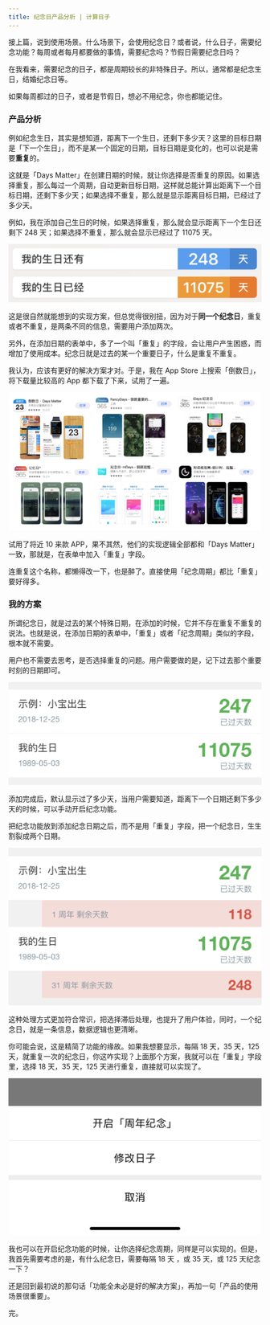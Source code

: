 ```yaml
---
title: 纪念日产品分析 | 计算日子
---
```


接上篇，说到使用场景。什么场景下，会使用纪念日？或者说，什么日子，需要纪念功能？每周或者每月都要做的事情，需要纪念吗？节假日需要纪念日吗？

在我看来，需要纪念的日子，都是周期较长的非特殊日子。所以，通常都是纪念生日，结婚纪念日等。

如果每周都过的日子，或者是节假日，想必不用纪念，你也都能记住。

### 产品分析
例如纪念生日，其实是想知道，距离下一个生日，还剩下多少天？这里的目标日期是「下一个生日」，而不是某一个固定的日期，目标日期是变化的，也可以说是需要**重复**的。

这就是「Days Matter」在创建日期的时候，就让你选择是否重复的原因。如果选择重复，那么每过一个周期，自动更新目标日期，这样就总能计算出距离下一个目标日期，还剩下多少天；如果选择不重复，那么就是显示距离目标日期，已经过了多少天。

例如，我在添加自己生日的时候，如果选择重复，那么就会显示距离下一个生日还剩下 248 天；如果选择不重复，那么就会显示已经过了 11075 天。

![](./_image/IMG_3318.jpg)

这是很自然就能想到的实现方案，但总觉得很别扭，因为对于**同一个纪念日**，重复或者不重复，是两条不同的信息，需要用户添加两次。

另外，在添加日期的表单中，多了一个叫「重复」的字段，会让用户产生困惑，而增加了使用成本。纪念日就是过去的某一个重要日子，什么是重复不重复。

我认为，应该有更好的解决方案才对。于是，我在 App Store 上搜索「倒数日」，将下载量比较高的 App 都下载了下来，试用了一遍。

![](./_image/920627BF-8E2D-44B9-B1FF-B7696A6CDA02.png)

试用了将近 10 来款 APP，果不其然，他们的实现逻辑全部都和「Days Matter」一致，那就是，在表单中加入「重复」字段。

连重复这个名称，都懒得改一下，也是醉了。直接使用「纪念周期」都比「重复」要好得多。

### 我的方案
所谓纪念日，就是过去的某个特殊日期，在添加的时候，它并不存在重复不重复的说法。也就是说，在添加日期的表单中，「重复」或者「纪念周期」类似的字段，根本就不需要。

用户也不需要去思考，是否选择重复的问题。用户需要做的是，记下过去那个重要时刻的日期即可。

![](./_image/IMG_3319.jpg)

添加完成后，默认显示过了多少天，当用户需要知道，距离下一个日期还剩下多少天的时候，可以手动开启纪念功能。

把纪念功能放到添加纪念日期之后，而不是用「重复」字段，把一个纪念日，生生割裂成两个日期。

![](./_image/IMG_3320.jpg)

这种处理方式更加符合常识，把选择滞后处理，也提升了用户体验，同时，一个纪念日，就是一条信息，数据逻辑也更清晰。

你可能会说，这是精简了功能的缘故。如果我想要显示，每隔 18 天，35 天，125 天，就重复一次的纪念日，你这咋实现？上面那个方案，我就可以在「重复」字段里，选择 18 天，35 天，125 天进行重复，直接就可以实现了。

![](./_image/IMG_3332.jpg)

我也可以在开启纪念功能的时候，让你选择纪念周期，同样是可以实现的。但是，我首先需要考虑的是，有什么纪念日，需要每隔 18 天 ，或 35 天，或 125 天纪念一下？

还是回到最初说的那句话「功能全未必是好的解决方案」，再加一句「产品的使用场景很重要」。

完。
